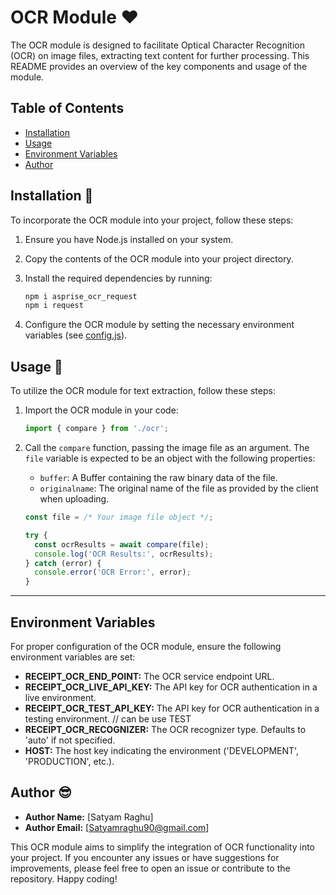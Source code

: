 # OCR Module ❤️

The OCR module is designed to facilitate Optical Character Recognition (OCR) on image files, extracting text content for further processing. This README provides an overview of the key components and usage of the module.

## Table of Contents

- [Installation](#installation)
- [Usage](#usage)
- [Environment Variables](#environment-variables)
- [Author](#author)

## Installation 🥰

To incorporate the OCR module into your project, follow these steps:

1. Ensure you have Node.js installed on your system.
2. Copy the contents of the OCR module into your project directory.
3. Install the required dependencies by running:

    ```bash
   npm i asprise_ocr_request
   npm i request
    ```

4. Configure the OCR module by setting the necessary environment variables (see [config.js](#configjs)).

## Usage 🥳

To utilize the OCR module for text extraction, follow these steps:

1. Import the OCR module in your code:

    ```javascript
    import { compare } from './ocr';
    ```

2. Call the `compare` function, passing the image file as an argument. The `file` variable is expected to be an object with the following properties:

    - `buffer`: A Buffer containing the raw binary data of the file.
    - `originalname`: The original name of the file as provided by the client when uploading.

    ```javascript
    const file = /* Your image file object */;
    
    try {
      const ocrResults = await compare(file);
      console.log('OCR Results:', ocrResults);
    } catch (error) {
      console.error('OCR Error:', error);
    }
    ```
---

## Environment Variables

For proper configuration of the OCR module, ensure the following environment variables are set:

- **RECEIPT_OCR_END_POINT:** The OCR service endpoint URL.
- **RECEIPT_OCR_LIVE_API_KEY:** The API key for OCR authentication in a live environment.
- **RECEIPT_OCR_TEST_API_KEY:** The API key for OCR authentication in a testing environment. // can be use TEST
- **RECEIPT_OCR_RECOGNIZER:** The OCR recognizer type. Defaults to 'auto' if not specified.
- **HOST:** The host key indicating the environment ('DEVELOPMENT', 'PRODUCTION', etc.).


## Author 😎

- **Author Name:** [Satyam Raghu]
- **Author Email:** [Satyamraghu90@gmail.com]


This OCR module aims to simplify the integration of OCR functionality into your project. If you encounter any issues or have suggestions for improvements, please feel free to open an issue or contribute to the repository. Happy coding!
